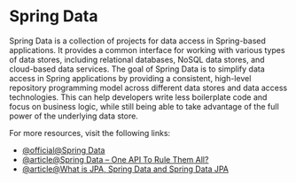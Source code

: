 # Spring Data

Spring Data is a collection of projects for data access in Spring-based applications. It provides a common interface for working with various types of data stores, including relational databases, NoSQL data stores, and cloud-based data services. The goal of Spring Data is to simplify data access in Spring applications by providing a consistent, high-level repository programming model across different data stores and data access technologies. This can help developers write less boilerplate code and focus on business logic, while still being able to take advantage of the full power of the underlying data store.

For more resources, visit the following links:

- [@official@Spring Data](https://spring.io/projects/spring-data)
- [@article@Spring Data – One API To Rule Them All?](https://www.infoq.com/articles/spring-data-intro/)
- [@article@What is JPA, Spring Data and Spring Data JPA](https://www.amitph.com/jpa-and-spring-data-jpa/)
